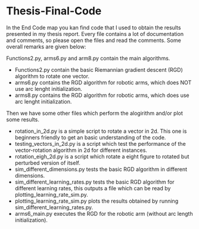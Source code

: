 # Thesis-Final-Code
In the End Code map you kan find code that I used to obtain the results presented in my thesis report.
Every file contains a lot of documentation and comments, so please open the files and read the comments. Some overall remarks are given below:

Functions2.py, arms6.py and arm8.py contain the main algorithms. 
* Functions2.py contain the basic Riemannian gradient descent (RGD) algorithm to rotate one vector.
* arms6.py contains the RGD algorithm for robotic arms, which does NOT use arc lenght initialization.
* arms8.py contains the RGD algorithm for robotic arms, which does use arc lenght initialization.

Then we have some other files which perform the alogirithm and/or plot some results.
* rotation_in_2d.py is a simple script to rotate a vector in 2d. This one is beginners friendly to get an basic understanding of the code.
* testing_vectors_in_2d.py is a script which test the performance of the vector-rotation algorithm in 2d for different instances.
* rotation_eigh_2d.py is a script which rotate a eight figure to rotated but perturbed version of itself.
* sim_different_dimensions.py tests the basic RGD algorithm in different dimensions.
* sim_different_learning_rates.py tests the basic RGD algorithm for different learning rates, this outputs a file which can be read by plotting_learning_rate_sim.py.
* plotting_learning_rate_sim.py plots the results obtained by running sim_different_learning_rates.py.
* arms6_main.py executes the RGD for the robotic arm (without arc length initialization).

